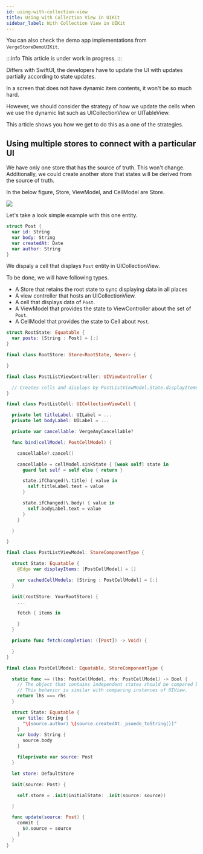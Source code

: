 ```yaml
---
id: using-with-collection-view
title: Using with Collection View in UIKit
sidebar_label: With Collection View in UIKit
---
```


You can also check the demo app implementations from `VergeStoreDemoUIKit`.

:::info
This article is under work in progress.
:::

Differs with SwiftUI, the developers have to update the UI with updates partially according to state updates.

In a screen that does not have dynamic item contents, it won't be so much hard.

However, we should consider the strategy of how we update the cells when we use the dynamic list such as UICollectionView or UITableView.

This article shows you how we get to do this as a one of the strategies.

## Using multiple stores to connect with a particular UI

We have only one store that has the source of truth. This won't change.  
Additionally, we could create another store that states will be derived from the source of truth.

In the below figure, Store, ViewModel, and CellModel are Store.

![](https://user-images.githubusercontent.com/1888355/88272709-18f57180-cd14-11ea-8828-bf189f8cfbf2.png)

Let's take a look simple example with this one entity.

```swift
struct Post {
  var id: String
  var body: String
  var createdAt: Date
  var author: String
}
```

We dispaly a cell that displays `Post` entity in UICollectionView.

To be done, we will have following types.

- A Store that retains the root state to sync displaying data in all places
- A view controller that hosts an UICollectionView.
- A cell that displays data of `Post`.
- A ViewModel that provides the state to ViewController about the set of `Post`.
- A CellModel that provides the state to Cell about `Post`.

```swift
struct RootState: Equatable {
  var posts: [String : Post] = [:]
}

final class RootStore: Store<RootState, Never> {

}
```

```swift
final class PostListViewController: UIViewController {

  // Creates cells and displays by PostListViewModel.State.displayItems
}
```

```swift
final class PostListCell: UICollectionViewCell {

  private let titleLabel: UILabel = ...
  private let bodyLabel: UILabel = ...

  private var cancellable: VergeAnyCancellable?

  func bind(cellModel: PostCellModel) {

    cancellable?.cancel()

    cancellable = cellModel.sinkState { [weak self] state in
      guard let self = self else { return }

      state.ifChanged(\.title) { value in
        self.titleLabel.text = value
      }

      state.ifChanged(\.body) { value in
        self.bodyLabel.text = value
      }
    }

  }

}
```

```swift
final class PostListViewModel: StoreComponentType {

  struct State: Equatable {
    @Edge var displayItems: [PostCellModel] = []

    var cachedCellModels: [String : PostCellModel] = [:]
  }

  init(rootStore: YourRootStore) {
    ...

    fetch { items in

    }
  }

  private func fetch(completion: ([Post]) -> Void) {

  }
}
```

```swift
final class PostCellModel: Equatable, StoreComponentType {

  static func == (lhs: PostCellModel, rhs: PostCellModel) -> Bool {
    // The object that contains independent states should be compared by pointer personality.
    // This behavior is similar with comparing instances of UIView.
    return lhs === rhs
  }

  struct State: Equatable {
    var title: String {
      "\(source.author) \(source.createdAt._psuedo_toString())"
    }
    var body: String {
      source.body
    }

    fileprivate var source: Post
  }

  let store: DefaultStore

  init(source: Post) {

    self.store = .init(initialState: .init(source: source))

  }

  func update(source: Post) {
    commit {
      $0.source = source
    }
  }
}
```
